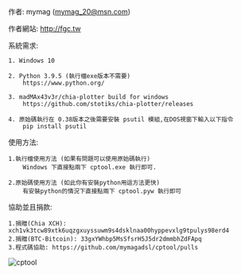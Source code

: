 
作者: mymag (mymag_20@msn.com)

作者網站: http://fgc.tw

系統需求:
    
    1. Windows 10
    
    2. Python 3.9.5 (執行檔exe版本不需要) 
        https://www.python.org/
        
    3. madMAx43v3r/chia-plotter build for windows
        https://github.com/stotiks/chia-plotter/releases
        
    4. 原始碼執行在 0.38版本之後需要安裝 psutil 模組,在DOS視窗下輸入以下指令
        pip install psutil
    
使用方法:

    1.執行檔使用方法 (如果有問題可以使用原始碼執行)
        Windows 下直接點兩下 cptool.exe 執行即可.
        
    2.原始碼使用方法 (如此你有安裝python用這方法更快)
        有安裝python的情況下直接點兩下 cptool.pyw 執行即可
        
協助並且捐款:

    1.捐贈(Chia XCH): xch1vk3tcw89xtk6uqzgxuyssuwm9s4dsklnaa00hyppevxlg9tpulys98erd4
    2.捐贈(BTC-Bitcoin): 33gxYWhbp5MsSfsrH5J5dr2dmmbhZdFApq
    3.程式碼協助: https://github.com/mymagadsl/cptool/pulls
    
![cptool](https://user-images.githubusercontent.com/6682942/126092272-67e66d4b-b2af-41f1-b03d-5e5a75464bb5.png)

